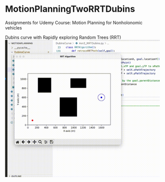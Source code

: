 # MotionPlanningTwoRRTDubins
Assignments for Udemy Course: Motion Planning for Nonholonomic vehicles

Dubins curve with Rapidly exploring Random Trees (RRT)
![Alt Text](./Dubins%20-With-RRT.gif)

